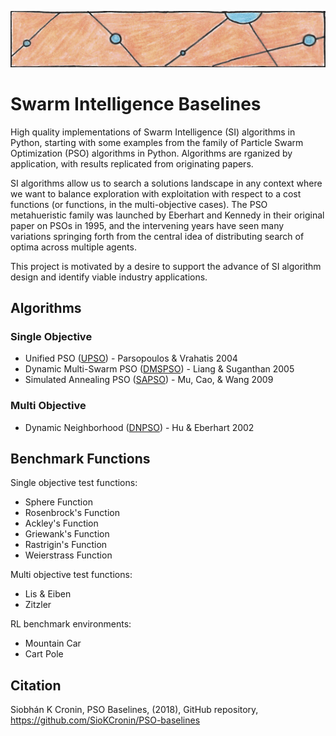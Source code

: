 ![particles](https://github.com/SioKCronin/PSO-baselines/blob/master/common/media/particles.png)

# Swarm Intelligence Baselines

High quality implementations of Swarm Intelligence (SI) algorithms in Python, starting with some examples from the family of Particle Swarm Optimization (PSO) algorithms in Python. Algorithms are rganized by application, with results replicated from originating papers.  

SI algorithms allow us to search a solutions landscape in any context where we want to balance exploration with exploitation with respect to a cost functions (or functions, in the multi-objective cases). The PSO metahueristic family was launched by Eberhart and Kennedy in their original paper on PSOs in 1995, and the intervening years have seen many variations springing forth from the central idea of distributing search of optima across multiple agents. 

This project is motivated by a desire to support the advance of SI algorithm design and identify viable industry applications. 

## Algorithms
### Single Objective 

* Unified PSO ([UPSO](https://github.com/SioKCronin/PSO-baselines/tree/master/upso)) - Parsopoulos &  Vrahatis 2004
* Dynamic Multi-Swarm PSO ([DMSPSO](https://github.com/SioKCronin/PSO-baselines/tree/master/dmspso)) - Liang & Suganthan 2005
* Simulated Annealing PSO ([SAPSO](https://github.com/SioKCronin/PSO-baselines/tree/master/sapso)) - Mu, Cao, & Wang 2009

### Multi Objective

* Dynamic Neighborhood ([DNPSO](https://github.com/SioKCronin/PSO-baselines/tree/master/dnpso)) - Hu & Eberhart 2002

## Benchmark Functions

Single objective test functions:
* Sphere Function
* Rosenbrock's Function
* Ackley's Function
* Griewank's Function
* Rastrigin's Function
* Weierstrass Function

Multi objective test functions:
* Lis & Eiben
* Zitzler

RL benchmark environments:
* Mountain Car
* Cart Pole

## Citation

Siobhán K Cronin, PSO Baselines, (2018), GitHub repository, https://github.com/SioKCronin/PSO-baselines
